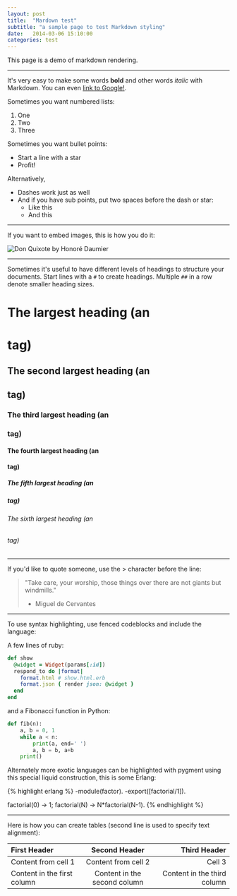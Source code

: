 ```yaml
---
layout: post
title:  "Mardown test"
subtitle: "a sample page to test Markdown styling"
date:   2014-03-06 15:10:00
categories: test
---
```


This page is a demo of markdown rendering.

<!--more-->

------

It's very easy to make some words **bold** and other words *italic* with Markdown. You can even [link to Google!](http://google.com).


Sometimes you want numbered lists:

1. One
2. Two
3. Three

Sometimes you want bullet points:

* Start a line with a star
* Profit!

Alternatively,

- Dashes work just as well
- And if you have sub points, put two spaces before the dash or star:
  - Like this
  - And this

------

If you want to embed images, this is how you do it:

![Don Quixote by Honoré Daumier](http://upload.wikimedia.org/wikipedia/commons/thumb/a/ac/Honor%C3%A9_Daumier_017_%28Don_Quixote%29.jpg/416px-Honor%C3%A9_Daumier_017_%28Don_Quixote%29.jpg)

------

Sometimes it's useful to have different levels of headings to structure your documents. Start lines with a `#` to create headings. Multiple `##` in a row denote smaller heading sizes.

# The largest heading (an <h1> tag)

## The second largest heading (an <h2> tag)

### The third largest heading (an <h3> tag)

#### The fourth largest heading (an <h4> tag)

##### The fifth largest heading (an <h5> tag)

###### The sixth largest heading (an <h6> tag)

------

If you'd like to quote someone, use the > character before the line:

> "Take care, your worship, those things over there are not giants but windmills."
> - Miguel de Cervantes

------

To use syntax highlighting, use fenced codeblocks and include the language:

A few lines of ruby:

```ruby
def show
  @widget = Widget(params[:id])
  respond_to do |format|
    format.html # show.html.erb
    format.json { render json: @widget }
  end
end
```

and a Fibonacci function in Python:

```python
def fib(n):
    a, b = 0, 1
    while a < n:
        print(a, end=' ')
        a, b = b, a+b
    print()
```

Alternately more exotic languages can be highlighted with pygment using this special liquid construction, this is some Erlang:

{% highlight erlang %}
-module(factor).
-export([factorial/1]).

factorial(0) ->
    1;
factorial(N) ->
    N*factorial(N-1).
{% endhighlight %}

------

Here is how you can create tables (second line is used to specify text alignment):

First Header | Second Header | Third Header
:----------- | :-----------: | -----------:
Content from cell 1 | Content from cell 2 | Cell 3
Content in the first column | Content in the second column | Content in the third column

